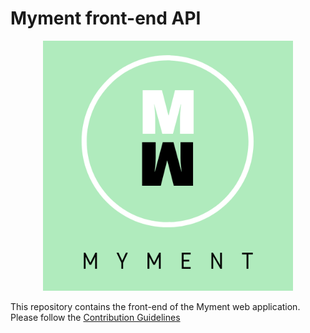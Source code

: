 # Myment front-end API
<p align="center"><img src="src/assets/M.png" height=400px width=auto/></p>
This repository contains the front-end of the Myment web application.
Please follow the <a href="https://github.com/fullstacktf/myment-front/blob/master/CONTRIBUTING.md">Contribution Guidelines</a>
